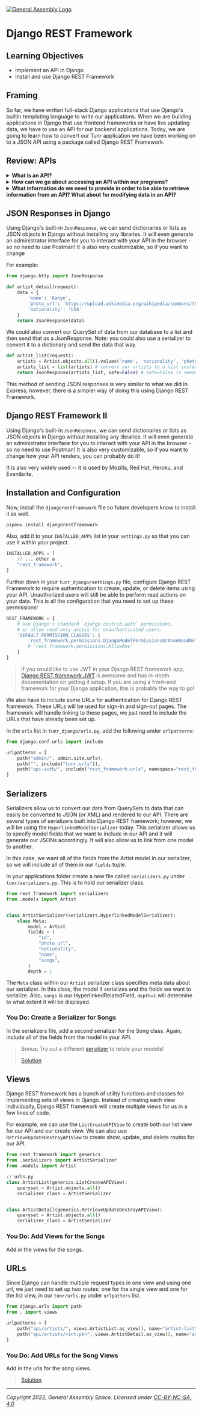 [![General Assembly Logo](https://ga-dash.s3.amazonaws.com/production/assets/logo-9f88ae6c9c3871690e33280fcf557f33.png)](https://generalassemb.ly)

# Django REST Framework

## Learning Objectives

* Implement an API in Django
* Install and use Django REST Framework

## Framing

So far, we have written full-stack Django applications that use Django's builtin templating language to write our applications. When we are building applications in Django that use frontend frameworks or have live updating data, we have to use an API for our backend applications. Today, we are going to learn how to convert our Tunr application we have been working on to a JSON API using a package called Django REST Framework.

## Review: APIs

<details>
  <summary><strong>What is an API?</strong></summary>

  > API stands for "Application Programming Interface." While it technically applies to all of software design, the term has come to refer to web URLs that can be accessed for raw data.

</details>

<details>
  <summary><strong>How can we go about accessing an API within our programs?</strong></summary>

  > Using [jQuery's AJAX method](http://api.jquery.com/jquery.ajax/), [JavaScript's fetch method](https://developer.mozilla.org/en-US/docs/Web/API/Fetch_API/Using_Fetch), [Axios](https://github.com/axios/axios), or any other means of doing HTTP requests .

</details>

<details>
  <summary><strong>What information do we need to provide in order to be able to retrieve information from an API? What about for modifying data in an API?</strong></summary>

  > In order to "GET" or "DELETE" information, we need to provide a `url`, `type`, (HTTP method) and `dataType` (API data format).
  > In order to "POST" or "PUT", we also need to provide some `data`.
  >
  > Example:

```js
  fetch("/artists", {
  method: "POST",
  body: JSON.stringify({
    artist: {
      name: "Limp Bizkit",
      nationality: "USA",
      photo_url:
        "http://nerdist.com/wp-content/uploads/2014/12/limp_bizkit-970x545.jpg",
    },
  }),
})
  .then((response) => response.json())
  .then((response) => {
    console.log(response);
  });
```

</details>

## JSON Responses in Django

Using Django's built-in `JsonResponse`, we can send dictionaries or lists as JSON objects in Django without installing any libraries. It will even generate an administrator interface for you to interact with your API in the browser - so no need to use Postman! It is also very customizable, so if you want to change

For example:

```py
from django.http import JsonResponse

def artist_detail(request):
    data = {
        'name': 'Kanye',
        'photo_url': 'https://upload.wikimedia.org/wikipedia/commons/thumb/1/11/Kanye_West_at_the_2009_Tribeca_Film_Festival.jpg/1920px-Kanye_West_at_the_2009_Tribeca_Film_Festival.jpg',
        'nationality': 'USA'
    }
    return JsonResponse(data)
```

We could also convert our QuerySet of data from our database to a list and then send that as a JsonResponse. Note: you could also use a serializer to convert it to a dictionary and send the data that way.

```py
def artist_list(request):
    artists = Artist.objects.all().values('name', 'nationality', 'photo_url') # only grab some attributes from our database
    artists_list = list(artists) # convert our artists to a list instead of QuerySet
    return JsonResponse(artists_list, safe=False) # safe=False is needed if the first parameter is not a dictionary.
```

This method of sending JSON responses is very similar to what we did in Express; however, there is a simpler way of doing this using Django REST Framework.

## Django REST Framework II

Using Django's built-in `JsonResponse`, we can send dictionaries or lists as JSON objects in Django without installing any libraries. It will even generate an administrator interface for you to interact with your API in the browser - so no need to use Postman! It is also very customizable, so if you want to change how your API renders, you can probably do it!

It is also very widely used -- it is used by Mozilla, Red Hat, Heroku, and Eventbrite.

## Installation and Configuration

Now, install the `djangorestframework` file so future developers know to install it as well.

```bash
pipenv install djangorestframework
```

Also, add it to your `INSTALLED_APPS` list in your `settings.py` so that you can use it within your project.

```python
INSTALLED_APPS = [
    // ... other a
    "rest_framework",
]
```

Further down in your `tunr_django/settings.py` file, configure Django REST Framework to require authentication to create, update, or delete items using your API. Unauthorized users will still be able to perform read actions on your data. This is all the configuration that you need to set up these permissions!

```python
REST_FRAMEWORK = {
    # Use Django's standard `django.contrib.auth` permissions,
    # or allow read-only access for unauthenticated users.
    'DEFAULT_PERMISSION_CLASSES': [
        'rest_framework.permissions.DjangoModelPermissionsOrAnonReadOnly'
        # 'rest_framework.permissions.AllowAny'
    ]
}
```

> If you would like to use JWT in your Django REST framework app, [Django REST framework JWT](http://getblimp.github.io/django-rest-framework-jwt/) is awesome and has in-depth documentation on getting it setup. If you are using a front-end framework for your Django application, this is probably the way to go!

We also have to include some URLs for authentication for Django REST framework. These URLs will be used for sign-in and sign-out pages. The framework will handle linking to these pages, we just need to include the URLs that have already been set up.

In the `urls` list in `tunr_django/urls.py`, add the following under `urlpatterns`:

```python
from django.conf.urls import include

urlpatterns = [
    path("admin/", admin.site.urls),
    path("", include("tunr.urls")),
    path("api-auth/", include("rest_framework.urls", namespace="rest_framework")),
]
```

## Serializers

Serializers allow us to convert our data from QuerySets to data that can easily be converted to JSON (or XML) and rendered to our API. There are several types of serializers built into Django REST framework; however, we will be using the `HyperlinkedModelSerializer` today. This serializer allows us to specify model fields that we want to include in our API and it will generate our JSONs accordingly. It will also allow us to link from one model to another.

In this case, we want all of the fields from the Artist model in our serializer, so we will include all of them in our `fields` tuple.

In your applications folder create a new file called `serializers.py` under `tunr/serializers.py`. This is to hold our serializer class.

```py
from rest_framework import serializers
from .models import Artist


class ArtistSerializer(serializers.HyperlinkedModelSerializer):
    class Meta:
        model = Artist
        fields = (
            "id",
            "photo_url",
            "nationality",
            "name",
            "songs",
        )
        depth = 1
```

The  `Meta` class within our `Artist` serializer class specifies meta data about our serializer. In this class, the model it serializes and the fields we want to serialize. Also, `songs` is our HyperlinkedRelatedField, `depth=1` will determine to what extent it will be displayed.

### You Do: Create a Serializer for Songs

In the serializers file, add a second serializer for the Song class. Again, include all of the fields from the model in your API.

> Bonus: Try out a different [serializer](http://www.django-rest-framework.org/api-guide/serializers) to relate your models!
>
> [Solution](https://git.generalassemb.ly/dc-wdi-python-django/tunr/blob/django-rest-framework/tunr/serializers.py)

## Views

Django REST framework has a bunch of utility functions and classes for implementing sets of views in Django. Instead of creating each view individually, Django REST framework will create multiple views for us in a few lines of code.

For example, we can use the `ListCreateAPIView` to create both our list view for our API and our create view. We can also use `RetrieveUpdateDestroyAPIView` to create show, update, and delete routes for our API.

```py
from rest_framework import generics
from .serializers import ArtistSerializer
from .models import Artist

// urls.py
class ArtistList(generics.ListCreateAPIView):
    queryset = Artist.objects.all()
    serializer_class = ArtistSerializer


class ArtistDetail(generics.RetrieveUpdateDestroyAPIView):
    queryset = Artist.objects.all()
    serializer_class = ArtistSerializer
```

### You Do: Add Views for the Songs

Add in the views for the songs.

## URLs

Since Django can handle multiple request types in one view and using one url, we just need to set up two routes: one for the single view and one for the list view, in our `tunr/urls.py` under `urlpatters` list.

```py
from django.urls import path
from . import views

urlpatterns = [
    path("api/artists/", views.ArtistList.as_view(), name="artist-list"),
    path("api/artists/<int:pk>", views.ArtistDetail.as_view(), name="artist-detail"),
]
```

### You Do: Add URLs for the Song Views

Add in the urls for the song views.

> [Solution](https://git.generalassemb.ly/dc-wdi-python-django/tunr/blob/django-rest-framework/tunr/views.py)

---

_Copyright 2022, General Assembly Space. Licensed under [CC-BY-NC-SA, 4.0](https://creativecommons.org/licenses/by-nc-sa/4.0/)_